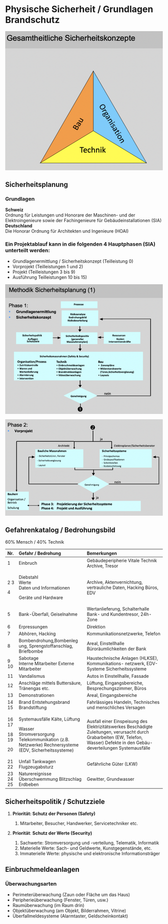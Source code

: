 # Physische Sicherheit / Grundlagen Brandschutz

![](../.gitbook/assets/image%20%28120%29.png)

## Sicherheitsplanung

### **Grundlagen**

**Schweiz**  
Ordnung für Leistungen und Honorare der Maschinen- und der Elektroingenieure sowie der Fachingenieure für Gebäudeinstallationen \(SIA\)  
**Deutschland**  
Die Honorar Ordnung für Architekten und Ingenieure \(HOAI\)

### **Ein Projektablauf kann in die folgenden 4 Hauptphasen \(SIA\) unterteilt werden:**

* Grundlagenermittlung / Sicherheitskonzept \(Teilleistung 0\)
* Vorprojekt \(Teilleistungen 1 und 2\)
* Projekt \(Teilleistungen 3 bis 9\)
* Ausführung Teilleistungen 10 bis 15\)

![](../.gitbook/assets/image%20%28119%29.png)

![](../.gitbook/assets/image%20%28118%29.png)

## Gefahrenkatalog / Bedrohungsbild

60% Mensch / 40% Technik

<table>
  <thead>
    <tr>
      <th style="text-align:left">Nr.</th>
      <th style="text-align:left">Gefahr / Bedrohung</th>
      <th style="text-align:left">Bemerkungen</th>
    </tr>
  </thead>
  <tbody>
    <tr>
      <td style="text-align:left">1</td>
      <td style="text-align:left">Einbruch</td>
      <td style="text-align:left">Geba&#x308;udeperipherie Vitale Technik Archive, Tresor</td>
    </tr>
    <tr>
      <td style="text-align:left">
        <p>2 3</p>
        <p>4</p>
      </td>
      <td style="text-align:left">
        <p>Diebstahl
          <br />Werte
          <br />Daten und Informationen</p>
        <p>Gera&#x308;te und Hardware</p>
      </td>
      <td style="text-align:left">Archive, Aktenvernichtung, vertrauliche Daten, Hacking Bu&#x308;ros, EDV</td>
    </tr>
    <tr>
      <td style="text-align:left">5</td>
      <td style="text-align:left">Bank-U&#x308;berfall, Geiselnahme</td>
      <td style="text-align:left">Wertanlieferung, Schalterhalle Bank- und Kundentresor, 24h-Zone</td>
    </tr>
    <tr>
      <td style="text-align:left">6</td>
      <td style="text-align:left">Erpressungen</td>
      <td style="text-align:left">Direktion</td>
    </tr>
    <tr>
      <td style="text-align:left">7</td>
      <td style="text-align:left">Abho&#x308;ren, Hacking</td>
      <td style="text-align:left">Kommunikationsnetzwerke, Telefon</td>
    </tr>
    <tr>
      <td style="text-align:left">8</td>
      <td style="text-align:left">Bombendrohung,Bombenleg ung, Sprengstoffanschlag, Briefbombe</td>
      <td style="text-align:left">Areal, Einstellhalle Bu&#x308;rora&#x308;umlichkeiten der Bank</td>
    </tr>
    <tr>
      <td style="text-align:left">9 10</td>
      <td style="text-align:left">Sabotage
        <br />Interne Mitarbeiter Externe Mitarbeiter</td>
      <td style="text-align:left">Haustechnische Anlagen (HLKSE), Kommunikations- netzwerk, EDV-Systeme
        Sicherheitssysteme</td>
    </tr>
    <tr>
      <td style="text-align:left">11</td>
      <td style="text-align:left">Vandalismus</td>
      <td style="text-align:left">Autos in Einstellhalle, Fassade</td>
    </tr>
    <tr>
      <td style="text-align:left">12</td>
      <td style="text-align:left">Anschla&#x308;ge mittels Buttersa&#x308;ure, Tra&#x308;nengas etc.</td>
      <td
      style="text-align:left">Lu&#x308;ftung, Eingangsbereiche, Besprechungszimmer, Bu&#x308;ros</td>
    </tr>
    <tr>
      <td style="text-align:left">13</td>
      <td style="text-align:left">Demonstrationen</td>
      <td style="text-align:left">Areal, Eingangsbereiche</td>
    </tr>
    <tr>
      <td style="text-align:left">14 15</td>
      <td style="text-align:left">Brand Entstehungsbrand Brandstiftung</td>
      <td style="text-align:left">Fahrla&#x308;ssiges Handeln, Technisches und menschliches Versagen</td>
    </tr>
    <tr>
      <td style="text-align:left">
        <p>16 17</p>
        <p>18 19</p>
        <p>20</p>
      </td>
      <td style="text-align:left">
        <p>Systemausfa&#x308;lle Ka&#x308;lte, Lu&#x308;ftung</p>
        <p>Wasser
          <br />Stromversorgung Telekommunikation (z.B. Netzwerke) Rechnersysteme
          <br />(EDV, Sicherheitssysteme)</p>
      </td>
      <td style="text-align:left">Ausfall einer Einspeisung des Elektrizita&#x308;tswerkes Bescha&#x308;digte
        Zuleitungen, verursacht durch Grabarbeiten (EW, Telefon, Wasser) Defekte
        in den Geba&#x308;u- deverteilungen Systemausfa&#x308;lle</td>
    </tr>
    <tr>
      <td style="text-align:left">21 22</td>
      <td style="text-align:left">Unfall Tankwagen Flugzeugabsturz</td>
      <td style="text-align:left">Gefa&#x308;hrliche Gu&#x308;ter (LKW)</td>
    </tr>
    <tr>
      <td style="text-align:left">23 24 25</td>
      <td style="text-align:left">Naturereignisse U&#x308;berschwemmung Blitzschlag Erdbeben</td>
      <td style="text-align:left">Gewitter, Grundwasser</td>
    </tr>
  </tbody>
</table>

## Sicherheitspolitik / Schutzziele

1. **Priorität: Schutz der Personen \(Safety\)**

   1. Mitarbeiter, Besucher, Handwerker, Servicetechniker etc.

2. **Priorität**: **Schutz der Werte \(Security\)**
   1. Sachwerte: Stromversorgung und -verteilung, Telematik, Informatik
   2. Materielle Werte: Sach- und Geldwerte, Kunstgegenstände, etc.
   3. Immaterielle Werte: physische und elektronische Informationsträger



## Einbruchmeldeanlagen

### **Überwachungsarten**

* Perimeterüberwachung \(Zaun oder Fläche um das Haus\)
* Peripherieüberwachung \(Fenster, Türen, usw.\)
* Raumüberwachung \(im Raum drin\)
* Objektüberwachung \(am Objekt, Bilderrahmen, Vitrine\)
* Überfallmeldesysteme \(Alarmtaster, Geldscheinkontakt\)


